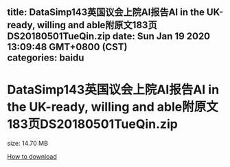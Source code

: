 
title: DataSimp143英国议会上院AI报告AI in the UK-ready, willing and able附原文183页DS20180501TueQin.zip
date: Sun Jan 19 2020 13:09:48 GMT+0800 (CST)    
categories: baidu
---

# DataSimp143英国议会上院AI报告AI in the UK-ready, willing and able附原文183页DS20180501TueQin.zip
size: 14.70 MB
 
 

[How to download](https://bpcam.bemobtrk.com/go/2ceec3aa-1ca2-46d6-b9ff-aaa5c184517c?jno=570)